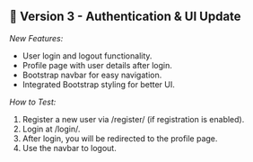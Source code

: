 ## 🚀 Version 3 - Authentication & UI Update

*New Features:*
- User login and logout functionality.
- Profile page with user details after login.
- Bootstrap navbar for easy navigation.
- Integrated Bootstrap styling for better UI.

*How to Test:*
1. Register a new user via /register/ (if registration is enabled).
2. Login at /login/.
3. After login, you will be redirected to the profile page.
4. Use the navbar to logout.
